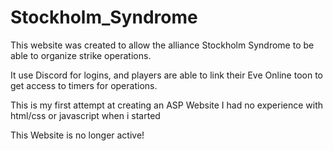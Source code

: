 # Stockholm_Syndrome
This website was created to allow the alliance Stockholm Syndrome to be able to organize strike operations.

It use Discord for logins, and players are able to link their Eve Online toon to get access to timers for operations.

This is my first attempt at creating an ASP Website
I had no experience with html/css or javascript when i started

This Website is no longer active!
